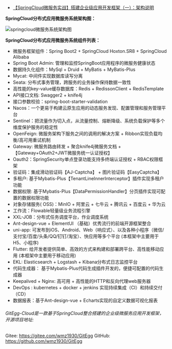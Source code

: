 - [【SpringCloud微服务实战】搭建企业级应用开发框架（一）：架构说明](https://www.cnblogs.com/FullStackProgrammer/p/15109349.html)

**SpringCloud分布式应用微服务系统架构图：**

![springcloud微服务系统架构图](https://img2020.cnblogs.com/blog/460952/202108/460952-20210806164357711-140336661.png)

**SpringCloud分布式应用微服务系统组件列表：**

- 微服务框架组件：Spring Boot2 + SpringCloud Hoxton.SR8 + SpringCloud Alibaba
- Spring Boot Admin: 管理和监控SpringBoot应用程序的微服务健康状态
- 数据持久化组件：MySql + Druid + MyBatis + MyBatis-Plus
- Mycat: 中间件实现数据库读写分离
- Seata: 分布式事务管理，跨服务的业务操作保持数据一致性
- 高性能的key-value缓存数据库：Redis + RedissonClient + RedisTemplate
- API接口文档:  Swagger2 + knife4j
- 接口参数校验：spring-boot-starter-validation
- Nacos：一个更易于构建云原生应用的动态服务发现、配置管理和服务管理平台
- Sentinel：把流量作为切入点，从流量控制、熔断降级、系统负载保护等多个维度保护服务的稳定性
- OpenFeign:  微服务架构下服务之间的调用的解决方案 + Ribbon实现负载均衡/高可用重试机制
- Gateway:  微服务路由转发 + 聚合knife4j微服务文档 + 【Gateway+OAuth2+JWT微服务统一认证授权】
- Oauth2：SpringSecurity单点登录功能支持多终端认证授权 + RBAC权限框架
- 验证码：集成滑动验证码【AJ-Captcha】 + 图片验证码【EasyCaptcha】
- 多租户:  基于Mybatis-Plus【TenantLineInnerInterceptor】插件实现多租户功能
- 数据权限:  基于Mybatis-Plus【DataPermissionHandler】分页插件实现可配置的数据权限功能
- 对象存储服务( OSS)：MinIO + 阿里云 + 七牛云 + 腾讯云 + 百度云 + 华为云
- 工作流：Flowable轻量级业务流程引擎
- XXL-JOB：分布式任务调度平台，作业调度系统
- Ant-design-vue + ElementUI （基础）优秀流行的前端开源框架整合
- uni-app: 可发布到iOS、Android、Web（响应式）、以及各种小程序（微信/支付宝/百度/头条/QQ/钉钉/淘宝）、快应用等多个平台 (本框架中主要用于H5、小程序)
- Flutter:  给开发者提供简单、高效的方式来构建和部署跨平台、高性能移动应用 (本框架中主要用于移动应用)
- EKL:  Elasticsearch + Logstash + Kibana分布式日志监控平台
- 代码生成器： 基于Mybatis-Plus代码生成插件开发的，便捷可配置的代码生成器
- Keepalived + Nginx: 高可用 + 高性能的HTTP和反向代理web服务器
- DevOps : kubernetes + docker + jenkins 实现持续集成（CI）和持续交付（CD）
- 数据报表：基于Ant-design-vue + Echarts实现的自定义数据可视化报表

###### GitEgg-Cloud是一款基于SpringCloud整合搭建的企业级微服务应用开发框架，开源项目地址:

Gitee: https://gitee.com/wmz1930/GitEgg
 GitHub: https://github.com/wmz1930/GitEgg